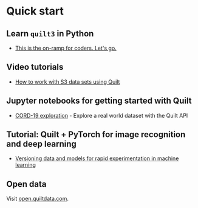 <!-- markdownlint-disable -->
# Quick start

## Learn `quilt3` in Python
* [This is the on-ramp for coders. Let's go.](https://open.quiltdata.com/b/quilt-example/packages/examples/quickstart/tree/latest/QuickStart.ipynb)

## Video tutorials
* [How to work with S3 data sets using Quilt](https://www.youtube.com/playlist?list=PLmXfD6KoA_vBtgGgt0X4ui4cRlEkdJKp9)

## Jupyter notebooks for getting started with Quilt
* [CORD-19 exploration](https://open.quiltdata.com/b/quilt-example/packages/akarve/cord19) - Explore a real world dataset with the Quilt API

## Tutorial: Quilt + PyTorch for image recognition and deep learning

* [Versioning data and models for rapid experimentation in machine learning](https://medium.com/pytorch/how-to-iterate-faster-in-machine-learning-by-versioning-data-and-models-featuring-detectron2-4fd2f9338df5)

## Open data

Visit [open.quiltdata.com](http://open.quiltdata.com/).
